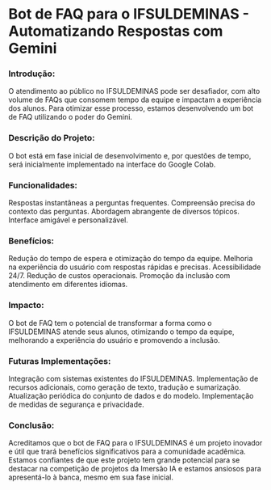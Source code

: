 # Bot de FAQ para o IFSULDEMINAS - Automatizando Respostas com Gemini

### Introdução:

O atendimento ao público no IFSULDEMINAS pode ser desafiador, com alto volume de FAQs que consomem tempo da equipe e impactam a experiência dos alunos. Para otimizar esse processo, estamos desenvolvendo um bot de FAQ utilizando o poder do Gemini.

### Descrição do Projeto:

O bot está em fase inicial de desenvolvimento e, por questões de tempo, será inicialmente implementado na interface do Google Colab.

### Funcionalidades:

Respostas instantâneas a perguntas frequentes.
Compreensão precisa do contexto das perguntas.
Abordagem abrangente de diversos tópicos.
Interface amigável e personalizável.

### Benefícios:

Redução do tempo de espera e otimização do tempo da equipe.
Melhoria na experiência do usuário com respostas rápidas e precisas.
Acessibilidade 24/7.
Redução de custos operacionais.
Promoção da inclusão com atendimento em diferentes idiomas.

### Impacto:

O bot de FAQ tem o potencial de transformar a forma como o IFSULDEMINAS atende seus alunos, otimizando o tempo da equipe, melhorando a experiência do usuário e promovendo a inclusão.

### Futuras Implementações:

Integração com sistemas existentes do IFSULDEMINAS.
Implementação de recursos adicionais, como geração de texto, tradução e sumarização.
Atualização periódica do conjunto de dados e do modelo.
Implementação de medidas de segurança e privacidade.

### Conclusão:

Acreditamos que o bot de FAQ para o IFSULDEMINAS é um projeto inovador e útil que trará benefícios significativos para a comunidade acadêmica. Estamos confiantes de que este projeto tem grande potencial para se destacar na competição de projetos da Imersão IA e estamos ansiosos para apresentá-lo à banca, mesmo em sua fase inicial.
